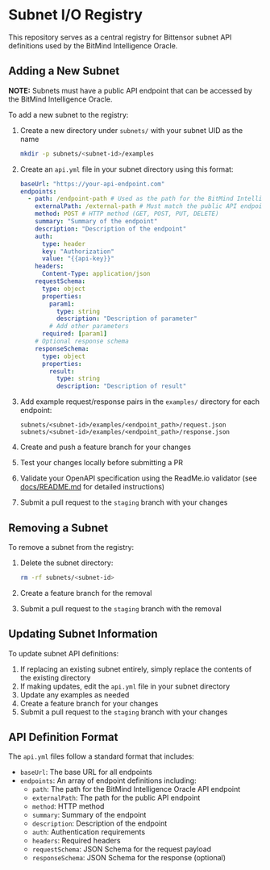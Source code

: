 # Subnet I/O Registry

This repository serves as a central registry for Bittensor subnet API definitions used by the BitMind Intelligence Oracle.

## Adding a New Subnet

**NOTE:** Subnets must have a public API endpoint that can be accessed by the BitMind Intelligence Oracle.

To add a new subnet to the registry:

1. Create a new directory under `subnets/` with your subnet UID as the name

   ```bash
   mkdir -p subnets/<subnet-id>/examples
   ```

2. Create an `api.yml` file in your subnet directory using this format:

   ```yaml
   baseUrl: "https://your-api-endpoint.com"
   endpoints:
     - path: /endpoint-path # Used as the path for the BitMind Intelligence Oracle API endpoint
       externalPath: /external-path # Must match the public API endpoint
       method: POST # HTTP method (GET, POST, PUT, DELETE)
       summary: "Summary of the endpoint"
       description: "Description of the endpoint"
       auth:
         type: header
         key: "Authorization"
         value: "{{api-key}}"
       headers:
         Content-Type: application/json
       requestSchema:
         type: object
         properties:
           param1:
             type: string
             description: "Description of parameter"
           # Add other parameters
         required: [param1]
       # Optional response schema
       responseSchema:
         type: object
         properties:
           result:
             type: string
             description: "Description of result"
   ```

3. Add example request/response pairs in the `examples/` directory for each endpoint:

   ```
   subnets/<subnet-id>/examples/<endpoint_path>/request.json
   subnets/<subnet-id>/examples/<endpoint_path>/response.json
   ```

4. Create and push a feature branch for your changes

5. Test your changes locally before submitting a PR

6. Validate your OpenAPI specification using the ReadMe.io validator (see [docs/README.md](docs/README.md) for detailed instructions)

7. Submit a pull request to the `staging` branch with your changes

## Removing a Subnet

To remove a subnet from the registry:

1. Delete the subnet directory:

   ```bash
   rm -rf subnets/<subnet-id>
   ```

2. Create a feature branch for the removal

3. Submit a pull request to the `staging` branch with the removal

## Updating Subnet Information

To update subnet API definitions:

1. If replacing an existing subnet entirely, simply replace the contents of the existing directory
2. If making updates, edit the `api.yml` file in your subnet directory
3. Update any examples as needed
4. Create a feature branch for your changes
5. Submit a pull request to the `staging` branch with your changes

## API Definition Format

The `api.yml` files follow a standard format that includes:

- `baseUrl`: The base URL for all endpoints
- `endpoints`: An array of endpoint definitions including:
  - `path`: The path for the BitMind Intelligence Oracle API endpoint
  - `externalPath`: The path for the public API endpoint
  - `method`: HTTP method
  - `summary`: Summary of the endpoint
  - `description`: Description of the endpoint
  - `auth`: Authentication requirements
  - `headers`: Required headers
  - `requestSchema`: JSON Schema for the request payload
  - `responseSchema`: JSON Schema for the response (optional)
